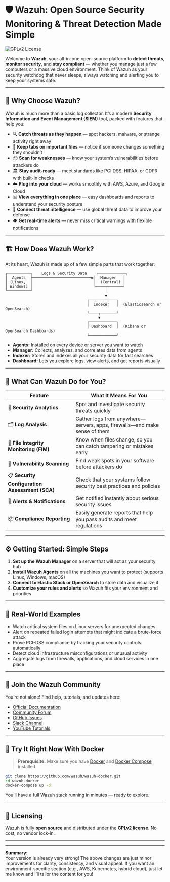 # 🛡️ Wazuh: Open Source Security Monitoring & Threat Detection Made Simple

![GPLv2 License](https://img.shields.io/badge/license-GPLv2-blue.svg)

Welcome to **Wazuh**, your all-in-one open-source platform to **detect threats**, **monitor security**, and **stay compliant** — whether you manage just a few computers or a massive cloud environment. Think of Wazuh as your security watchdog that never sleeps, always watching and alerting you to keep your systems safe.

---

## 🚀 Why Choose Wazuh?

Wazuh is much more than a basic log collector. It’s a modern **Security Information and Event Management (SIEM)** tool, packed with features that help you:

- 🔍 **Catch threats as they happen** — spot hackers, malware, or strange activity right away  
- 📁 **Keep tabs on important files** — notice if someone changes something they shouldn’t  
- 📦 **Scan for weaknesses** — know your system’s vulnerabilities before attackers do  
- 🏛 **Stay audit-ready** — meet standards like PCI DSS, HIPAA, or GDPR with built-in checks  
- ☁️ **Plug into your cloud** — works smoothly with AWS, Azure, and Google Cloud  
- 📊 **View everything in one place** — easy dashboards and reports to understand your security posture  
- 🧠 **Connect threat intelligence** — use global threat data to improve your defense  
- 👁️ **Get real-time alerts** — never miss critical warnings with flexible notifications  

---

## 🏗️ How Does Wazuh Work?

At its heart, Wazuh is made up of a few simple parts that work together:

```
┌──────────┐    Logs & Security Data    ┌────────────┐
│  Agents  ├──────────────────────────▶│  Manager   │
│ (Linux,  │                           │  (Central) │
│ Windows) │                           └────┬───────┘
└──────────┘                                │
                                            ▼
                                    ┌────────────┐
                                    │  Indexer   │  (Elasticsearch or OpenSearch)
                                    └────┬───────┘
                                         ▼
                                    ┌────────────┐
                                    │ Dashboard  │  (Kibana or OpenSearch Dashboards)
                                    └────────────┘
```

- **Agents:** Installed on every device or server you want to watch  
- **Manager:** Collects, analyzes, and correlates data from agents  
- **Indexer:** Stores and indexes all your security data for fast searches  
- **Dashboard:** Lets you explore logs, view alerts, and get reports visually  

---

## 🧰 What Can Wazuh Do for You?

| Feature                      | What It Means For You                         |
|-----------------------------|----------------------------------------------|
| 🔐 **Security Analytics**   | Spot and investigate security threats quickly |
| 🗂 **Log Analysis**          | Gather logs from anywhere—servers, apps, firewalls—and make sense of them |
| 🧬 **File Integrity Monitoring (FIM)** | Know when files change, so you can catch tampering or mistakes early |
| 🧪 **Vulnerability Scanning** | Find weak spots in your software before attackers do |
| 📋 **Security Configuration Assessment (SCA)** | Check that your systems follow security best practices and policies |
| 🔔 **Alerts & Notifications** | Get notified instantly about serious security issues |
| 📦 **Compliance Reporting** | Easily generate reports that help you pass audits and meet regulations |

---

## ⚙️ Getting Started: Simple Steps

1. **Set up the Wazuh Manager** on a server that will act as your security hub  
2. **Install Wazuh Agents** on all the machines you want to protect (supports Linux, Windows, macOS)  
3. **Connect to Elastic Stack or OpenSearch** to store data and visualize it  
4. **Customize your rules and alerts** so Wazuh fits your environment and priorities  

---

## 📘 Real-World Examples

- Watch critical system files on Linux servers for unexpected changes  
- Alert on repeated failed login attempts that might indicate a brute-force attack  
- Prove PCI-DSS compliance by tracking your security controls automatically  
- Detect cloud infrastructure misconfigurations or unusual activity  
- Aggregate logs from firewalls, applications, and cloud services in one place  

---

## 💬 Join the Wazuh Community

You’re not alone! Find help, tutorials, and updates here:

- [Official Documentation](https://documentation.wazuh.com/)  
- [Community Forum](https://wazuh.com/community/)  
- [GitHub Issues](https://github.com/wazuh/wazuh/issues)  
- [Slack Channel](https://wazuh.com/community/join-slack/)  
- [YouTube Tutorials](https://www.youtube.com/c/Wazuh)  

---

## 🧪 Try It Right Now With Docker

> **Prerequisite:** Make sure you have [Docker](https://docs.docker.com/get-docker/) and [Docker Compose](https://docs.docker.com/compose/install/) installed.

```bash
git clone https://github.com/wazuh/wazuh-docker.git
cd wazuh-docker
docker-compose up -d
```

You’ll have a full Wazuh stack running in minutes — ready to explore.

---

## 📝 Licensing

Wazuh is fully **open source** and distributed under the **GPLv2 license**. No cost, no vendor lock-in.

---

---

**Summary:**  
Your version is already very strong! The above changes are just minor improvements for clarity, consistency, and visual appeal. If you want an environment-specific section (e.g., AWS, Kubernetes, hybrid cloud), just let me know and I’ll tailor the content for you!
